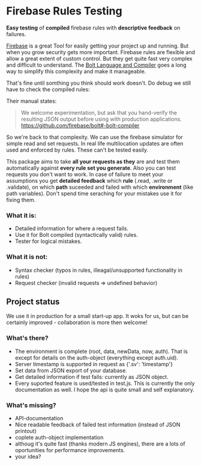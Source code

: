 # Firebase Rules Testing

**Easy testing** of **compiled** firebase rules with **descriptive feedback** on failures.

[Firebase](https://firebase.google.com) is a great Tool for easily getting your project up and running. But when you grow security gets more important. Firebase rules are flexible and allow a great extent of custom control. But they get quite fast very complex and difficult to understand. The [Bolt Language and Compiler](https://github.com/firebase/bolt) goes a long way to simplify this complexity and make it manageable.

That's fine until somthing you think should work doesn't. Do debug we still have to check the compiled rules:

Their manual states:
>We welcome experimentation, but ask that you hand-verify the resulting JSON output before using with production applications.
https://github.com/firebase/bolt#-bolt-compiler

So we're back to that complexity. We can use the firebase simulator for simple read and set requests. In real life multilocation updates are often used and enforced by rules. These can't be tested easily.

This package aims to take **all your requests as they** are and test them automatically against **every rule set you generate**. Also you can test requests you don't want to work. In case of failure to meet your assumptions you get **detailed feedback** which **rule** (.read, .write or .validate), on which **path** suceeded and failed with which **environment** (like path variables). Don't spend time seraching for your mistakes use it for fixing them.

### What it is:
- Detailed information for where a request fails.
- Use it for Bolt compiled (syntactically valid) rules.
- Tester for logical mistakes.

### What it is not:
- Syntax checker (typos in rules, illeagal/unsupported functionality in rules)
- Request checker (invalid requests => undefined behavior)

## Project status
We use it in production for a small start-up app. It woks for us, but can be certainly improved - collaboration is more then welcome!

### What's there?
- The environment is complete (root, data, newData, now, auth). That is except for details on the auth-object (everything except auth.uid).
- Server timestamp is supported in request as {'.sv': 'timestamp'}
- Set data from JSON export of your database.
- Get detailed information if test fails: currently as JSON object.
- Every suported feature is used/tested in test.js. This is currently the only documentation as well. I hope the api is quite small and self explanatory.

### What's missing?
- API-documentation
- Nice readable feedback of failed test information (instead of JSON printout)
- coplete auth-object implementation
- althoug it's quite fast (thanks modern JS engines), there are a lots of oportunities for performance improvements.
- your idea?


